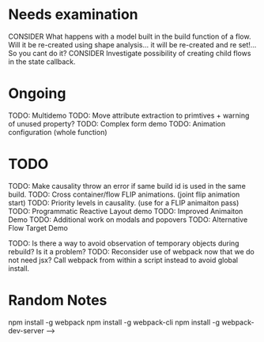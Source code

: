 # Needs examination
CONSIDER What happens with a model built in the build function of a flow. Will it be re-created using shape analysis... it will be re-created and re set!... So you cant do it?
CONSIDER Investigate possibility of creating child flows in the state callback. 


# Ongoing
TODO: Multidemo
TODO: Move attribute extraction to primtives + warning of unused property?
TODO: Complex form demo
TODO: Animation configuration (whole function)

# TODO
TODO: Make causality throw an error if same build id is used in the same build. 
TODO: Cross container/flow FLIP animations. (joint flip animation start)
TODO: Priority levels in causality. (use for a FLIP animaiton pass)
TODO: Programmatic Reactive Layout demo
TODO: Improved Animaiton Demo
TODO: Additional work on modals and popovers 
TODO: Alternative Flow Target Demo  

TODO: Is there a way to avoid observation of temporary objects during rebuild? Is it a problem?
TODO: Reconsider use of webpack now that we do not need jsx? Call webpack from within a script instead to avoid global install. 


# Random Notes
npm install -g webpack
npm install -g webpack-cli
npm install -g webpack-dev-server -->